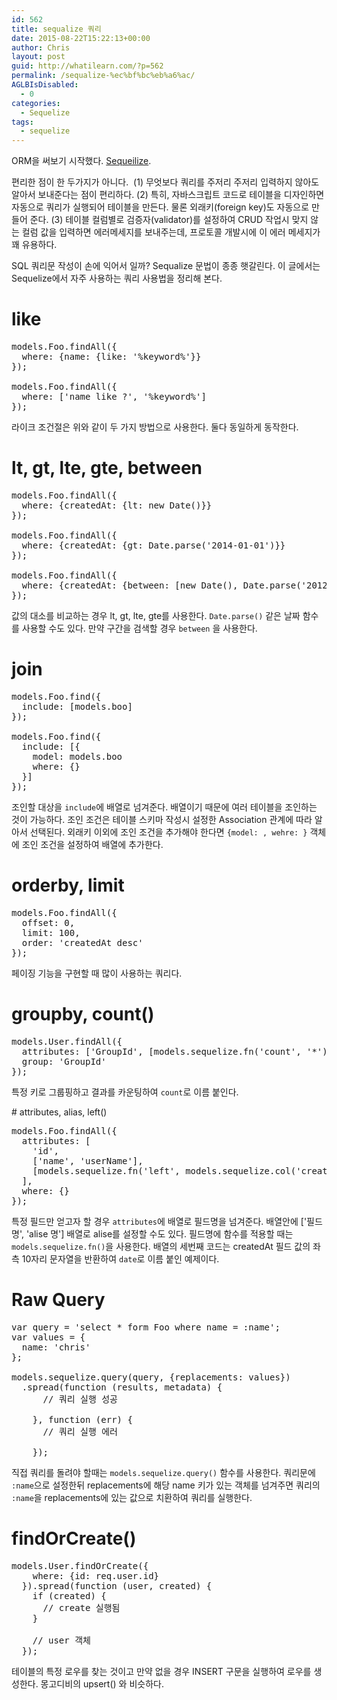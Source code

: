```yaml
---
id: 562
title: sequalize 쿼리
date: 2015-08-22T15:22:13+00:00
author: Chris
layout: post
guid: http://whatilearn.com/?p=562
permalink: /sequalize-%ec%bf%bc%eb%a6%ac/
AGLBIsDisabled:
  - 0
categories:
  - Sequelize
tags:
  - sequelize
---
```

ORM을 써보기 시작했다. <a href="http://sequelize.readthedocs.org/en/latest/">Sequeilize</a>.

편리한 점이 한 두가지가 아니다.  (1) 무엇보다 쿼리를 주저리 주저리 입력하지 않아도 알아서 보내준다는 점이 편리하다. (2) 특히, 자바스크립트 코드로 테이블을 디자인하면 자동으로 쿼리가 실행되어 테이블을 만든다. 물론 외래키(foreign key)도 자동으로 만들어 준다. (3) 테이블 컬럼별로 검증자(validator)를 설정하여 CRUD 작업시 맞지 않는 컬럼 값을 입력하면 에러메세지를 보내주는데, 프로토콜 개발시에 이 에러 메세지가 꽤 유용하다.

SQL 쿼리문 작성이 손에 익어서 일까? Sequalize 문법이 종종 햇갈린다. 이 글에서는 Sequelize에서 자주 사용하는 쿼리 사용법을 정리해 본다.

# like
<pre class="lang:default decode:true">models.Foo.findAll({
  where: {name: {like: '%keyword%'}}
});

models.Foo.findAll({
  where: ['name like ?', '%keyword%']
});
</pre>
라이크 조건절은 위와 같이 두 가지 방법으로 사용한다. 둘다 동일하게 동작한다.

# lt, gt, lte, gte, between
<pre class="lang:default decode:true">models.Foo.findAll({
  where: {createdAt: {lt: new Date()}}
});

models.Foo.findAll({
  where: {createdAt: {gt: Date.parse('2014-01-01')}}
});

models.Foo.findAll({
  where: {createdAt: {between: [new Date(), Date.parse('2012-01-01')]}}
});</pre>
값의 대소를 비교하는 경우 lt, gt, lte, gte를 사용한다. `Date.parse()` 같은 날짜 함수를 사용할 수도 있다. 만약 구간을 검색할 경우 `between` 을 사용한다.

# join
<pre class="lang:default decode:true ">models.Foo.find({
  include: [models.boo]
});

models.Foo.find({
  include: [{
    model: models.boo
    where: {}
  }]
});</pre>
조인할 대상을 `include`에 배열로 넘겨준다. 배열이기 때문에 여러 테이블을 조인하는 것이 가능하다. 조인 조건은 테이블 스키마 작성시 설정한 Association 관계에 따라 알아서 선택된다. 외래키 이외에 조인 조건을 추가해야 한다면 `{model: , wehre: }` 객체에 조인 조건을 설정하여 배열에 추가한다.

# orderby, limit
<pre class="lang:default decode:true ">models.Foo.findAll({
  offset: 0,
  limit: 100,
  order: 'createdAt desc'
});</pre>
페이징 기능을 구현할 때 많이 사용하는 쿼리다.

# groupby, count()
<pre class="lang:default decode:true">models.User.findAll({
  attributes: ['GroupId', [models.sequelize.fn('count', '*'), 'count']],
  group: 'GroupId'
});</pre>
특정 키로 그룹핑하고 결과를 카운팅하여 `count`로 이름 붙인다.

# attributes, alias, left()
<pre class="lang:default decode:true">models.Foo.findAll({
  attributes: [
    'id',
    ['name', 'userName'],
    [models.sequelize.fn('left', models.sequelize.col('createdAt'), 10), 'date']
  ],
  where: {}
});</pre>
특정 필드만 얻고자 할 경우 `attributes`에 배열로 필드명을 넘겨준다. 배열안에 ['필드명', 'alise 명'] 배열로 alise를 설정할 수도 있다. 필드명에 함수를 적용할 때는 `models.sequelize.fn()`을 사용한다. 배열의 세번째 코드는 createdAt 필드 값의 좌측 10자리 문자열을 반환하여 `date`로 이름 붙인 예제이다.

# Raw Query
<pre class="lang:default decode:true ">var query = 'select * form Foo where name = :name';
var values = {
  name: 'chris'
};

models.sequelize.query(query, {replacements: values})
  .spread(function (results, metadata) {
      // 쿼리 실행 성공

    }, function (err) {
      // 쿼리 실행 에러 

    });</pre>
직접 쿼리를 돌려야 할때는 `models.sequelize.query()` 함수를 사용한다. 쿼리문에 `:name`으로 설정한뒤 replacements에 해당 name 키가 있는 객체를 넘겨주면 쿼리의 `:name`을 replacements에 있는 값으로 치환하여 쿼리를 실행한다.

# findOrCreate()
<pre class="lang:default decode:true ">models.User.findOrCreate({
    where: {id: req.user.id}
  }).spread(function (user, created) {
    if (created) {
      // create 실행됨 
    }

    // user 객체
  });</pre>
테이블의 특정 로우를 찾는 것이고 만약 없을 경우 INSERT 구문을 실행하여 로우를 생성한다. 몽고디비의 upsert() 와 비슷하다.

&nbsp;

&nbsp;